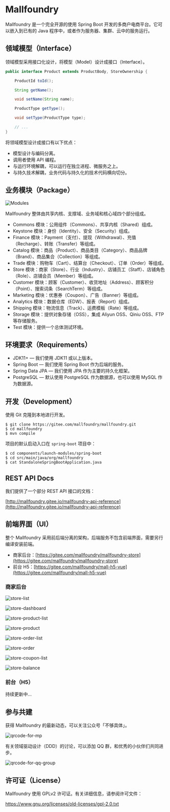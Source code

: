 # Mallfoundry

Mallfoundry 是一个完全开源的使用 Spring Boot 开发的多商户电商平台。它可以嵌入到已有的 Java 程序中，或者作为服务器、集群、云中的服务运行。

## 领域模型（Interface）

领域模型采用接口化设计，将模型（Model）设计成接口（Interface）。

```java
public interface Product extends ProductBody, StoreOwnership {

    ProductId toId();

    String getName();

    void setName(String name);

    ProductType getType();

    void setType(ProductType type);

    // ...
}
```

将领域模型设计成接口有以下优点：

* 模型设计与编码分离。
* 调用者使用 API 编程。
* 与运行环境解耦，可以运行在独立进程、微服务之上。
* 与持久技术解耦，业务代码与持久化的技术代码横向切分。

## 业务模块（Package）

![Modules](https://gitee.com/mallfoundry/mallfoundry/raw/master/docs/images/modules.png)

Mallfoundry 整体由共享内核、支撑域、业务域和核心域四个部分组成。

* Commons 模块：公用组件（Commons）、共享内核（Shared）组成。
* Keystone 模块：身份（Identity）、安全（Security）组成。
* Finance 模块：Payment（支付）、提现（Withdrawal）、充值（Recharge）、转账（Transfer）等组成。
* Catalog 模块：商品（Product）、商品类目（Category）、商品品牌（Brand）、商品集合（Collection）等组成。
* Trade 模块：购物车（Cart）、结算台（Checkout）、订单（Order）等组成。
* Store 模块：商家（Store）、行业（Industry）、店铺员工（Staff）、店铺角色（Role）、店铺会员（Member）等组成。
* Customer 模块：顾客（Customer）、收货地址（Address）、顾客积分（Point）、搜索词条（SearchTerm）等组成。
* Marketing 模块：优惠券（Coupon）、广告（Banner）等组成。
* Analytics 模块：数据仓库（EDW）、报表（Report）组成。
* Shipping 模块：物流信息（Track）、运费模板（Rate）等组成。
* Storage 模块：提供对象存储（OSS），集成 Aliyun OSS、Qiniu OSS、FTP 等存储服务。
* Test 模块：提供一个总体测试环境。

## 环境要求（Requirements）

* JDK11+ — 我们使用 JDK11 或以上版本。
* Spring Boot — 我们使用 Spring Boot 作为后端的服务。
* Spring Data JPA — 我们使用 JPA 作为主要的持久化框架。
* PostgreSQL — 默认使用 PostgreSQL 作为数据源，也可以使用 MySQL 作为数据源。

## 开发（Development）

使用 Git 克隆到本地进行开发。

```
$ git clone https://gitee.com/mallfoundry/mallfoundry.git
$ cd mallfoundry
$ mvn compile
```

项目的默认启动入口在 `spring-boot` 项目中：

```
$ cd components/launch-modules/spring-boot
$ cd src/main/java/org/mallfoundry
$ cat StandaloneSpringBootApplication.java
```

## REST API Docs

我们提供了一个部分 REST API 接口的文档：

[http://mallfoundry.gitee.io/mallfoundry-api-reference](http://mallfoundry.gitee.io/mallfoundry-api-reference)

## 前端界面（UI）

整个 Mallfoundry 采用前后端分离的架构，后端服务不包含前端界面，需要另行编译安装前端。

* 商家后台：[https://gitee.com/mallfoundry/mallfoundry-store](https://gitee.com/mallfoundry/mallfoundry-store)
* 前台 H5：[https://gitee.com/mallfoundry/mall-h5-vue](https://gitee.com/mallfoundry/mall-h5-vue)

### 商家后台

![store-list](https://gitee.com/mallfoundry/mallfoundry/raw/master/docs/screenshots/store-list.png)

![store-dashboard](https://gitee.com/mallfoundry/mallfoundry/raw/master/docs/screenshots/store-dashboard.png)

![store-product-list](https://gitee.com/mallfoundry/mallfoundry/raw/master/docs/screenshots/store-product-list.png)

![store-product](https://gitee.com/mallfoundry/mallfoundry/raw/master/docs/screenshots/store-product.png)

![store-order-list](https://gitee.com/mallfoundry/mallfoundry/raw/master/docs/screenshots/store-order-list.png)

![store-order](https://gitee.com/mallfoundry/mallfoundry/raw/master/docs/screenshots/store-order.png)

![store-coupon-list](https://gitee.com/mallfoundry/mallfoundry/raw/master/docs/screenshots/store-coupon-list.png)

![store-balance](https://gitee.com/mallfoundry/mallfoundry/raw/master/docs/screenshots/store-balance.png)

### 前台（H5）

持续更新中...

## 参与共建

获得 Mallfoundry 的最新动态，可以关注公众号「不够具体」。

![qrcode-for-mp](https://gitee.com/mallfoundry/mallfoundry/raw/master/docs/images/qrcode-for-mp.jpg)

有关领域驱动设计（DDD）的讨论，可以添加 QQ 群，和优秀的小伙伴们共同进步。

![qrcode-for-qq-group](https://gitee.com/mallfoundry/mallfoundry/raw/master/docs/images/qrcode-for-qq-group.png)

## 许可证（License）

Mallfoundry 使用 GPLv2 许可证。有关详细信息，请参阅许可文件：

<https://www.gnu.org/licenses/old-licenses/gpl-2.0.txt>
